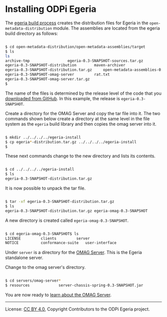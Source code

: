 <!-- SPDX-License-Identifier: CC-BY-4.0 -->
<!-- Copyright Contributors to the ODPi Egeria project. -->

# Installing ODPi Egeria

The [egeria build process](task-building-egeria-source.md) creates the
distribution files for Egeria in the `open-metadata-distribution` module.
The assemblies are located from the egeria build directory as follows:

```bash

$ cd open-metadata-distribution/open-metadata-assemblies/target
$ ls
ls
archive-tmp					egeria-0.3-SNAPSHOT-sources.tar.gz
egeria-0.3-SNAPSHOT-distribution		maven-archiver
egeria-0.3-SNAPSHOT-distribution.tar.gz		open-metadata-assemblies-0.3-SNAPSHOT.jar
egeria-0.3-SNAPSHOT-omag-server			rat.txt
egeria-0.3-SNAPSHOT-omag-server.tar.gz
$

```
The name of the files is determined by the release level of the code that you
[downloaded from GitHub](task-downloading-egeria-source.md).  In this example,
the release is `egeria-0.3-SNAPSHOT`.

Create a directory for the OMAG Server and copy the tar file into it.
The two commands shown below create a directory at the same level in the
file system as the `egeria` build library and then copies the omag server into it.

```bash

$ mkdir ../../../../egeria-install
$ cp egeria*-distribution.tar.gz ../../../../egeria-install
$

```
These next commands change to the new directory and lists its contents.

```bash

$ cd ../../../../egeria-install
$ ls
egeria-0.3-SNAPSHOT-distribution.tar.gz

```

It is now possible to unpack the tar file.

```bash

$ tar -xf egeria-0.3-SNAPSHOT-distribution.tar.gz
$ ls
egeria-0.3-SNAPSHOT-distribution.tar.gz	egeria-omag-0.3-SNAPSHOT

```

A new directory is created called `egeria-omag-0.3-SNAPSHOT`.  

```bash

$ cd egeria-omag-0.3-SNAPSHOT$ ls
LICENSE			clients			server
NOTICE			conformance-suite	user-interface

```

Under `server` is a directory for the
[OMAG Server](../../../open-metadata-publication/website/omag-server).
This is the Egeria standalone server.

Change to the omag server's directory.

```bash

$ cd servers/omag-server*
$ resources				server-chassis-spring-0.3-SNAPSHOT.jar

```

You are now ready to [learn about the OMAG Server](../omag-server-tutorial).

----
License: [CC BY 4.0](https://creativecommons.org/licenses/by/4.0/),
Copyright Contributors to the ODPi Egeria project.